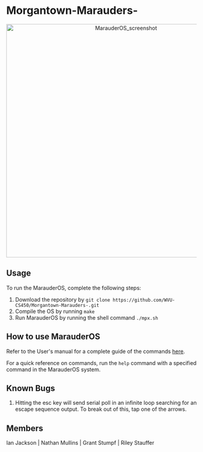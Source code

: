 # Morgantown-Marauders-
<p align="center">
  <img width="618" alt="MarauderOS_screenshot" src="https://github.com/WVU-CS450/Morgantown-Marauders-/assets/77818029/38c7d794-0bc8-4439-9fd7-f405150c44b5">
</p>

## Usage
To run the MarauderOS, complete the following steps:
1. Download the repository by `git clone https://github.com/WVU-CS450/Morgantown-Marauders-.git`
2. Compile the OS by running `make`
3. Run MarauderOS by running the shell command `./mpx.sh`

## How to use MarauderOS
Refer to the User's manual for a complete guide of the commands [here](https://github.com/WVU-CS450/Morgantown-Marauders-/blob/main/doc/UserManual.pdf).

For a quick reference on commands, run the `help` command with a specified command in the MarauderOS system.

## Known Bugs
1. Hitting the esc key will send serial poll in an infinite loop searching for an escape sequence output. To break out of this, tap one of the arrows.

## Members 
Ian Jackson | Nathan Mullins | Grant Stumpf | Riley Stauffer
